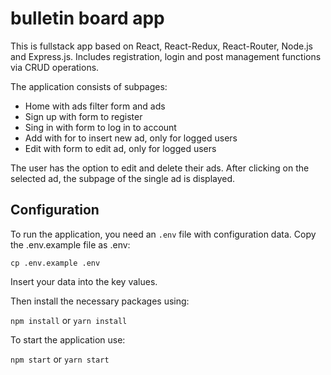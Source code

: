 # bulletin board app
This is fullstack app based on React, React-Redux, React-Router, Node.js and Express.js. Includes registration, login and post management functions via CRUD operations.

The application consists of subpages:
- Home with ads filter form and ads
- Sign up with form to register
- Sing in with form to log in to account
- Add with for to insert new ad, only for logged users
- Edit with form to edit ad, only for logged users

The user has the option to edit and delete their ads. After clicking on the selected ad, the subpage of the single ad is displayed.

## Configuration
To run the application, you need an `.env` file with configuration data.
Copy the .env.example file as .env:

`cp .env.example .env`

Insert your data into the key values.

Then install the necessary packages using:

`npm install`
or
`yarn install`

To start the application use: 

`npm start`
or
`yarn start`
